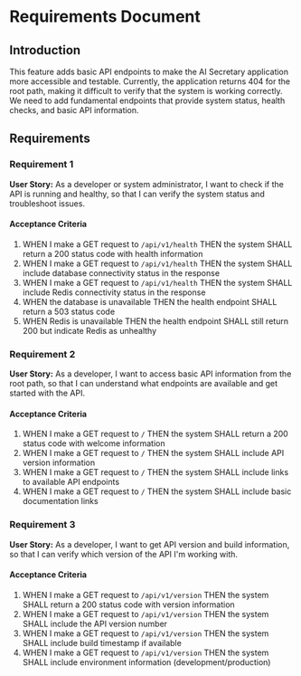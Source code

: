 # Requirements Document

## Introduction

This feature adds basic API endpoints to make the AI Secretary application more accessible and testable. Currently, the application returns 404 for the root path, making it difficult to verify that the system is working correctly. We need to add fundamental endpoints that provide system status, health checks, and basic API information.

## Requirements

### Requirement 1

**User Story:** As a developer or system administrator, I want to check if the API is running and healthy, so that I can verify the system status and troubleshoot issues.

#### Acceptance Criteria

1. WHEN I make a GET request to `/api/v1/health` THEN the system SHALL return a 200 status code with health information
2. WHEN I make a GET request to `/api/v1/health` THEN the system SHALL include database connectivity status in the response
3. WHEN I make a GET request to `/api/v1/health` THEN the system SHALL include Redis connectivity status in the response
4. WHEN the database is unavailable THEN the health endpoint SHALL return a 503 status code
5. WHEN Redis is unavailable THEN the health endpoint SHALL still return 200 but indicate Redis as unhealthy

### Requirement 2

**User Story:** As a developer, I want to access basic API information from the root path, so that I can understand what endpoints are available and get started with the API.

#### Acceptance Criteria

1. WHEN I make a GET request to `/` THEN the system SHALL return a 200 status code with welcome information
2. WHEN I make a GET request to `/` THEN the system SHALL include API version information
3. WHEN I make a GET request to `/` THEN the system SHALL include links to available API endpoints
4. WHEN I make a GET request to `/` THEN the system SHALL include basic documentation links

### Requirement 3

**User Story:** As a developer, I want to get API version and build information, so that I can verify which version of the API I'm working with.

#### Acceptance Criteria

1. WHEN I make a GET request to `/api/v1/version` THEN the system SHALL return a 200 status code with version information
2. WHEN I make a GET request to `/api/v1/version` THEN the system SHALL include the API version number
3. WHEN I make a GET request to `/api/v1/version` THEN the system SHALL include build timestamp if available
4. WHEN I make a GET request to `/api/v1/version` THEN the system SHALL include environment information (development/production)